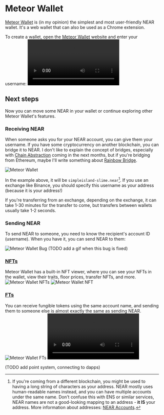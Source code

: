 # Meteor Wallet

[Meteor Wallet](https://wallet.meteorwallet.app/add_wallet/create_new?postfix=slime)
is (in my opinion) the simplest and most user-friendly NEAR wallet. It's a web
wallet that can also be used as a Chrome extension.

To create a wallet, open the [Meteor Wallet](https://wallet.meteorwallet.app/add_wallet/create_new?postfix=slime)
website and enter your username:
<video src="meteor-wallet-create.mp4" autoplay loop>
Yes, as simple as that.

## Next steps
Now you can move some NEAR in your wallet or continue exploring other Meteor
Wallet's features.

### Receiving NEAR
When someone asks you for your NEAR account, you can give them your username.
If you have some cryptocurrency on another blockchain, you can bridge it to NEAR.
I don't like to explain the concept of bridges, especially with [Chain Abstraction](../../lvl7/chain-abstraction.md)
coming in the next months, but if you're bridging from Ethereum, maybe I'll write
something about [Rainbow Bridge](../../lvl2/rainbow-bridge.md).

![Meteor Wallet](meteor-wallet-receive.png)

In the example above, it will be `simpleisland-slime.near`[^1]. If you use an
exchange like Binance, you should specify this username as your address (because
it is your address!)

If you're transferring from an exchange, depending on the exchange, it can take
1-30 minutes for the transfer to come, but transfers between wallets usually take
1-2 seconds.

### Sending NEAR
To send NEAR to someone, you need to know the recipient's account ID (username).
When you have it, you can send NEAR to them:

![Meteor Wallet Bug](meteor-wallet-send-bug.png)
(TODO add a gif when this bug is fixed)

### [NFTs](../nfts.md)
Meteor Wallet has a built-in NFT viewer, where you can see your NFTs in the wallet,
view their traits, floor prices, transfer NFTs, and more.
![Meteor Wallet NFTs](meteor-wallet-nfts.png)
![Meteor Wallet NFT](meteor-wallet-nft.png)

### [FTs](../fts.md)
You can receive fungible tokens using the same account name, and sending them to
someone else is almost exactly the same as sending NEAR.
![Meteor Wallet FTs](meteor-wallet-fts.png)
<video src="meteor-wallet-send-ft.mp4" autoplay loop>

(TODO add point system, connecting to dapps)

[^1]: If you're coming from a different blockchain, you might be used to having
a long string of characters as your address. NEAR mostly uses human-readable
names instead, and you can have multiple accounts under the same name.
Don't confuse this with ENS or similar services, NEAR names are not a
good-looking mapping to an address - **it IS** your address. More information about
addresses: [NEAR Accounts](../../lvl4/account-model/account-ids.md).
